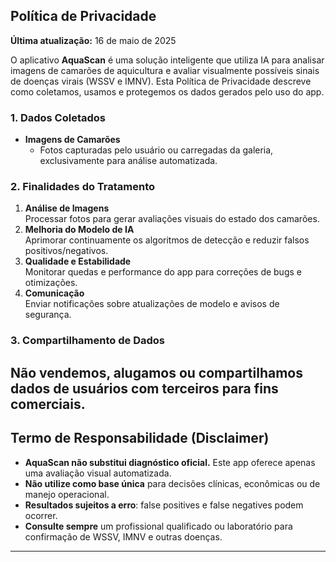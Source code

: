 ## Política de Privacidade

**Última atualização:** 16 de maio de 2025

O aplicativo **AquaScan** é uma solução inteligente que utiliza IA para analisar imagens de camarões de aquicultura e avaliar visualmente possíveis sinais de doenças virais (WSSV e IMNV). Esta Política de Privacidade descreve como coletamos, usamos e protegemos os dados gerados pelo uso do app.

### 1. Dados Coletados

- **Imagens de Camarões**  
  - Fotos capturadas pelo usuário ou carregadas da galeria, exclusivamente para análise automatizada.  


### 2. Finalidades do Tratamento

1. **Análise de Imagens**  
   Processar fotos para gerar avaliações visuais do estado dos camarões.  
2. **Melhoria do Modelo de IA**  
   Aprimorar continuamente os algoritmos de detecção e reduzir falsos positivos/negativos.  
3. **Qualidade e Estabilidade**  
   Monitorar quedas e performance do app para correções de bugs e otimizações.  
4. **Comunicação**  
   Enviar notificações sobre atualizações de modelo e avisos de segurança.

### 3. Compartilhamento de Dados

Não vendemos, alugamos ou compartilhamos dados de usuários com terceiros para fins comerciais. 
---

## Termo de Responsabilidade (Disclaimer)

- **AquaScan não substitui diagnóstico oficial.** Este app oferece apenas uma avaliação visual automatizada.  
- **Não utilize como base única** para decisões clínicas, econômicas ou de manejo operacional.  
- **Resultados sujeitos a erro**: false positives e false negatives podem ocorrer.  
- **Consulte sempre** um profissional qualificado ou laboratório para confirmação de WSSV, IMNV e outras doenças.

---

